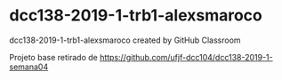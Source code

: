 # dcc138-2019-1-trb1-alexsmaroco
dcc138-2019-1-trb1-alexsmaroco created by GitHub Classroom

Projeto base retirado de https://github.com/ufjf-dcc104/dcc138-2019-1-semana04
